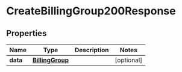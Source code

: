 

# CreateBillingGroup200Response


## Properties

| Name | Type | Description | Notes |
|------------ | ------------- | ------------- | -------------|
|**data** | [**BillingGroup**](BillingGroup.md) |  |  [optional] |



